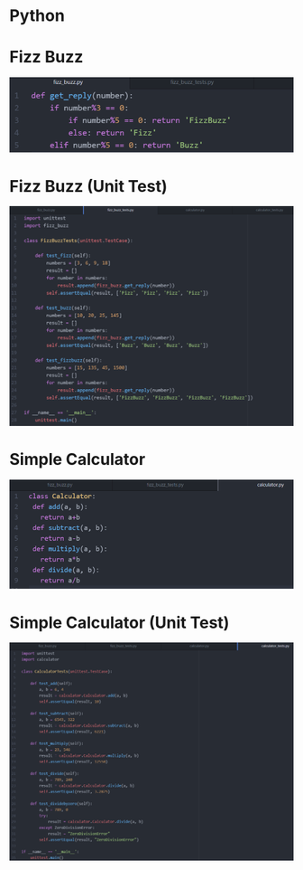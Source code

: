 # Python

# Fizz Buzz
<p><img src="screenshots/1.png"/></p>

# Fizz Buzz (Unit Test)
<p><img src="screenshots/2.png"/></p>

# Simple Calculator
<p><img src="screenshots/3.png"/></p>

# Simple Calculator (Unit Test)
<p><img src="screenshots/4.png"/></p>
